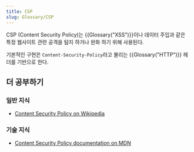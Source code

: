 ```yaml
---
title: CSP
slug: Glossary/CSP
---
```

CSP (Content Security Policy)는 {{Glossary("XSS")}}이나 데이터 주입과 같은 특정 웹사이트 관련 공격을 탐지 하거나 완화 하기 위해 사용된다.

기본적인 구현은 `Content-Security-Policy`라고 불리는 {{Glossary("HTTP")}} 헤더를 기반으로 한다.

## 더 공부하기

### 일반 지식

- [Content Security Policy on Wikipedia](https://en.wikipedia.org/wiki/Content_Security_Policy)

### 기술 지식

- [Content Security Policy documentation on MDN](/ko/docs/Web/Security/CSP)
